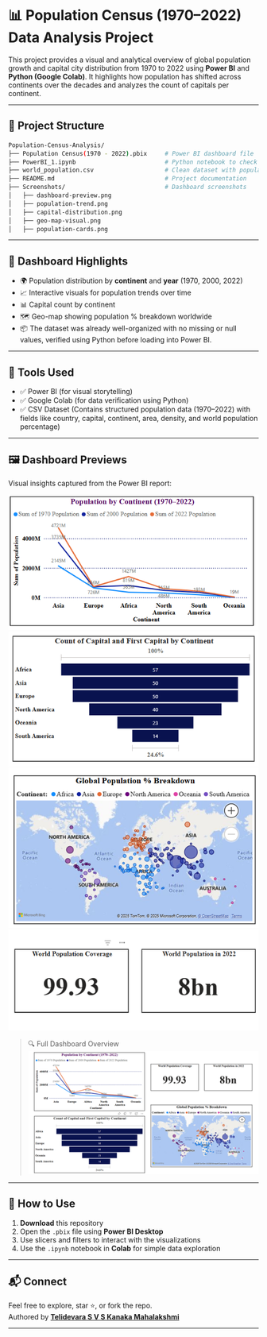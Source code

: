 # 📊 Population Census (1970–2022) Data Analysis Project

This project provides a visual and analytical overview of global population growth and capital city distribution from 1970 to 2022 using **Power BI** and **Python (Google Colab)**. It highlights how population has shifted across continents over the decades and analyzes the count of capitals per continent.

---

## 📂 Project Structure

```bash
Population-Census-Analysis/
├── Population Census(1970 - 2022).pbix     # Power BI dashboard file
├── PowerBI_1.ipynb                         # Python notebook to check data quality
├── world_population.csv                    # Clean dataset with population & capital info
├── README.md                               # Project documentation
├── Screenshots/                            # Dashboard screenshots
│   ├── dashboard-preview.png
│   ├── population-trend.png
│   ├── capital-distribution.png
│   ├── geo-map-visual.png
│   ├── population-cards.png                
```

---

## 📌 Dashboard Highlights

- 🌍 Population distribution by **continent** and **year** (1970, 2000, 2022)
- 📈 Interactive visuals for population trends over time
- 📊 Capital count by continent
- 🗺️ Geo-map showing population % breakdown worldwide
- 📦 The dataset was already well-organized with no missing or null values, verified using Python before loading into Power BI.

---

## 🧰 Tools Used

- ✅ Power BI (for visual storytelling)
- ✅ Google Colab (for data verification using Python)
- ✅ CSV Dataset (Contains structured population data (1970–2022) with fields like country, capital, continent, area, density, and world population percentage)

---

## 🖼️ Dashboard Previews

Visual insights captured from the Power BI report:

![Population Trend](Screenshots/population-trend.png)
![Capital Distribution](Screenshots/capital-distribution.png)
![Geo Map](Screenshots/geo-map-visual.png)
![Population Cards](Screenshots/population-cards.png)

> 🔍 Full Dashboard Overview  
![Dashboard Preview](Screenshots/dashboard-preview.png)


---

## 🔎 How to Use

1. **Download** this repository
2. Open the `.pbix` file using **Power BI Desktop**
3. Use slicers and filters to interact with the visualizations
4. Use the `.ipynb` notebook in **Colab** for simple data exploration

---


## 📬 Connect

Feel free to explore, star ⭐, or fork the repo.  
Authored by **[Telidevara S V S Kanaka Mahalakshmi](https://github.com/Mahalakshmi-Telidevara)**

---

